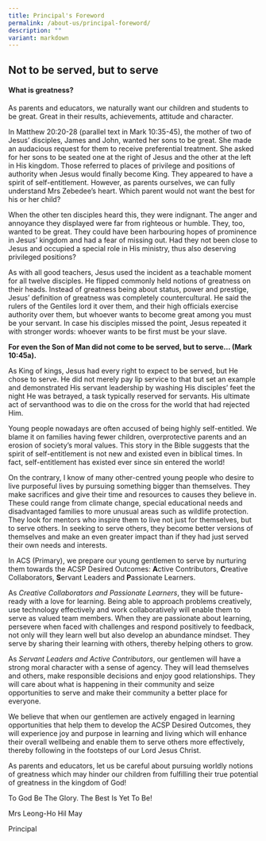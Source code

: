 ```yaml
---
title: Principal's Foreword
permalink: /about-us/principal-foreword/
description: ""
variant: markdown
---
```

<h2><strong>Not to be served, but to serve</strong></h2>
<h4><strong>What is greatness?&nbsp;</strong></h4>
<p>As parents and educators, we naturally want our children and students
to be great. Great in their results, achievements, attitude and character.</p>
<p></p>
<p>In Matthew 20:20-28 (parallel text in Mark 10:35-45), the mother of two
of Jesus’ disciples, James and John, wanted her sons to be great. She made
an audacious request for them to receive preferential treatment. She asked
for her sons to be seated one at the right of Jesus and the other at the
left in His kingdom. Those referred to places of privilege and positions
of authority when Jesus would finally become King. They appeared to have
a spirit of self-entitlement. However, as parents ourselves, we can fully
understand Mrs Zebedee’s heart. Which parent would not want the best for
his or her child?</p>
<p></p>
<p>When the other ten disciples heard this, they were indignant. The anger
and annoyance they displayed were far from righteous or humble. They, too,
wanted to be great. They could have been harbouring hopes of prominence
in Jesus’ kingdom and had a fear of missing out. Had they not been close
to Jesus and occupied a special role in His ministry, thus also deserving
privileged positions?</p>
<p></p>
<p>As with all good teachers, Jesus used the incident as a teachable moment
for all twelve disciples. He flipped commonly held notions of greatness
on their heads. Instead of greatness being about status, power and prestige,
Jesus’ definition of greatness was completely countercultural. He said
the rulers of the Gentiles lord it over them, and their high officials
exercise authority over them, but whoever wants to become great among you
must be your servant. In case his disciples missed the point, Jesus repeated
it with stronger words: whoever wants to be first must be your slave.</p>
<p></p>
<p><strong>For even the Son of Man did not come to be served, but to serve… (Mark 10:45a).</strong>
</p>
<p></p>
<p>As King of kings, Jesus had every right to expect to be served, but He
chose to serve. He did not merely pay lip service to that but set an example
and demonstrated His servant leadership by washing His disciples’ feet
the night He was betrayed, a task typically reserved for servants. His
ultimate act of servanthood was to die on the cross for the world that
had rejected Him.&nbsp;</p>
<p></p>
<p>Young people nowadays are often accused of being highly self-entitled.
We blame it on families having fewer children, overprotective parents and
an erosion of society’s moral values. This story in the Bible suggests
that the spirit of self-entitlement is not new and existed even in biblical
times. In fact, self-entitlement has existed ever since sin entered the
world!</p>
<p></p>
<p>On the contrary, I know of many other-centred young people who desire
to live purposeful lives by pursuing something bigger than themselves.
They make sacrifices and give their time and resources to causes they believe
in. These could range from climate change, special educational needs and
disadvantaged families to more unusual areas such as wildlife protection.
They look for mentors who inspire them to live not just for themselves,
but to serve others. In seeking to serve others, they become better versions
of themselves and make an even greater impact than if they had just served
their own needs and interests.</p>
<p></p>
<p>In ACS (Primary), we prepare our young gentlemen to serve by nurturing
them towards the ACSP Desired Outcomes: <strong>A</strong>ctive Contributors, <strong>C</strong>reative
Collaborators, <strong>S</strong>ervant Leaders and <strong>P</strong>assionate
Learners.</p>
<p></p>
<p>As <em>Creative Collaborators and Passionate Learners</em>, they will be
future-ready with a love for learning. Being able to approach problems
creatively, use technology effectively and work collaboratively will enable
them to serve as valued team members. When they are passionate about learning,
persevere when faced with challenges and respond positively to feedback,
not only will they learn well but also develop an abundance mindset. They
serve by sharing their learning with others, thereby helping others to
grow.</p>
<p></p>
<p>As <em>Servant Leaders and Active Contributors</em>, our gentlemen will
have a strong moral character with a sense of agency. They will lead themselves
and others, make responsible decisions and enjoy good relationships. They
will care about what is happening in their community and seize opportunities
to serve and make their community a better place for everyone.</p>
<p></p>
<p>We believe that when our gentlemen are actively engaged in learning opportunities
that help them to develop the ACSP Desired Outcomes, they will experience
joy and purpose in learning and living which will enhance their overall
wellbeing and enable them to serve others more effectively, thereby following
in the footsteps of our Lord Jesus Christ.</p>
<p></p>
<p>As parents and educators, let us be careful about pursuing worldly notions
of greatness which may hinder our children from fulfilling their true potential
of greatness in the kingdom of God!</p>
<p>To God Be The Glory. The Best Is Yet To Be!</p>
<p>Mrs Leong-Ho Hil May</p>
<p>Principal</p>
<p></p>
<p></p>
<p></p>
